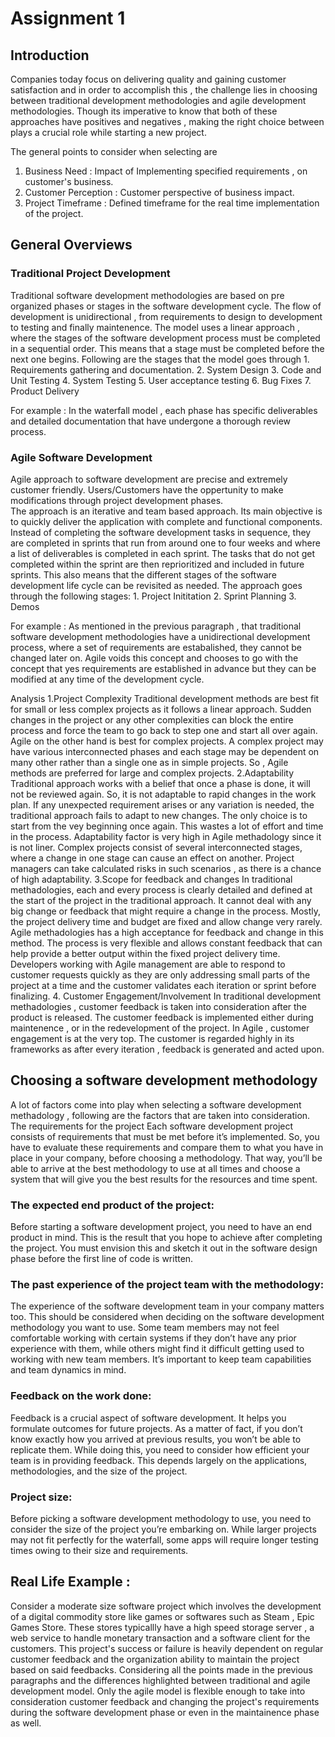 # Assignment 1
## Introduction
Companies today focus on delivering quality and gaining customer satisfaction and in order to accomplish this , the challenge lies in choosing between traditional development methodologies and agile development methodologies. Though its imperative to know that both of these approaches have positives and negatives , making the right choice between plays a crucial role while starting a new project. 

The general points to consider when selecting are 
1. Business Need : Impact of Implementing specified requirements , on customer's business.
2. Customer Perception : Customer perspective of business impact.
3. Project Timeframe : Defined timeframe for the real time implementation of the project.

## General Overviews
### Traditional Project Development
Traditional software development methodologies are based on pre organized phases or stages in the software development cycle. The flow of development is unidirectional , from requirements to design to development to testing and finally maintenence. 
The model uses a linear approach , where the stages of the software development process must be completed in a sequential order. This means that a stage must be completed before the next one begins.
Following are the stages that the model goes through
	1. Requirements gathering and documentation.
	2. System Design
	3. Code and Unit Testing
	4. System Testing
	5. User acceptance testing
	6. Bug Fixes
	7. Product Delivery

For example : In the waterfall model , each phase has specific deliverables and detailed documentation that have undergone a thorough review process.

### Agile Software Development 
Agile approach to software development are precise and extremely customer friendly. Users/Customers have the oppertunity to make modifications through project development phases.  
The approach is an iterative and team based approach. Its main objective is to quickly deliver the application with complete and functional components. Instead of completing the software development tasks in sequence, they are completed in sprints that run from around one to four weeks and where a list of deliverables is completed in each sprint.
The tasks that do not get completed within the sprint are then reprioritized and included in future sprints. This also means that the different stages of the software development life cycle can be revisited as needed.
The approach goes through the following stages:
	1. Project Inititation
	2. Sprint Planning
	3. Demos

For example : As mentioned in the previous paragraph , that traditional software development methodologies have a unidirectional development process, where a set of requirements are estabalished, they cannot be changed later on. Agile voids this concept and chooses to go with the concept that yes requirements are established in advance but they can be modified at any time of the development cycle.

Analysis
1.Project Complexity
Traditional development methods are best fit for small or less complex projects as it follows a linear approach. Sudden changes in the project or any other complexities can block the entire process and force the team to go back to step one and start all over again.
Agile on the other hand is best for complex projects. A complex project may have various interconnected phases and each stage may be dependent on many other rather than a single one as in simple projects. So , Agile methods are preferred for large and complex projects.
2.Adaptability
Traditional approach works with a belief that once a phase is done, it will not be reviewed again. So, it is not adaptable to rapid changes in the work plan. If any unexpected requirement arises or any variation is needed, the traditional approach fails to adapt to new changes. The only choice is to start from the vey beginning once again. This wastes a lot of effort and time in the process.
Adaptability factor is very high in Agile methadology since it is not liner. Complex projects consist of several interconnected stages, where a change in one stage can cause an effect on another. Project managers can take calculated risks in such scenarios , as there is a chance of high adaptability.
3.Scope for feedback and changes
In traditional methadologies, each and every process is clearly detailed and defined at the start of the project in the traditional approach. It cannot deal with any big change or feedback that might require a change in the process. Mostly, the project delivery time and budget are fixed and allow change very rarely.
Agile methadologies has a high acceptance for feedback and change in this method. The process is very flexible and allows constant feedback that can help provide a better output within the fixed project delivery time. Developers working with Agile management are able to respond to customer requests quickly as they are only addressing small parts of the project at a time and the customer validates each iteration or sprint before finalizing.
4. Customer Engagement/Involvement
In traditional development methadologies , customer feedback is taken into consideration after the product is released. The customer feedback is implemented either during maintenence , or in the redevelopment of the project.
In Agile , customer engagement is at the very top. The customer is regarded highly in its frameworks as after every iteration , feedback is generated and acted upon. 

## Choosing a software development methodology
A lot of factors come into play when selecting a software development methadology , following are the factors that are taken into consideration.
The requirements for the project
Each software development project consists of requirements that must be met before it’s implemented. So, you have to evaluate these requirements and compare them to what you have in place in your company, before choosing a methodology. That way, you’ll be able to arrive at the best methodology to use at all times and choose a system that will give you the best results for the resources and time spent.
### The expected end product of the project: 
Before starting a software development project, you need to have an end product in mind. This is the result that you hope to achieve after completing the project. You must envision this and sketch it out in the software design phase before the first line of code is written.
### The past experience of the project team with the methodology:
The experience of the software development team in your company matters too. This should be considered when deciding on the software development methodology you want to use. Some team members may not feel comfortable working with certain systems if they don’t have any prior experience with them, while others might find it difficult getting used to working with new team members. It’s important to keep team capabilities and team dynamics in mind.
### Feedback on the work done:
Feedback is a crucial aspect of software development. It helps you formulate outcomes for future projects. As a matter of fact, if you don’t know exactly how you arrived at previous results, you won’t be able to replicate them. While doing this, you need to consider how efficient your team is in providing feedback. This depends largely on the applications, methodologies, and the size of the project.
### Project size: 
Before picking a software development methodology to use, you need to consider the size of the project you’re embarking on. While larger projects may not fit perfectly for the waterfall, some apps will require longer testing times owing to their size and requirements.
## Real Life Example : 
Consider a moderate size software project which involves the development of a digital commodity store like games  or softwares such as Steam , Epic Games Store. These stores typicallly have a high speed storage server , a web service to handle monetary transaction and a software client for the customers.
This project's success or failure is heavily dependent on regular customer feedback and the organization ability to maintain the project based on said feedbacks. 
Considering all the points made in the previous paragraphs and the differences highlighted between traditional and agile development model. Only the agile model is flexible enough to take into consideration customer feedback and changing the project's requirements during the software development phase or even in the maintainence phase as well. 
